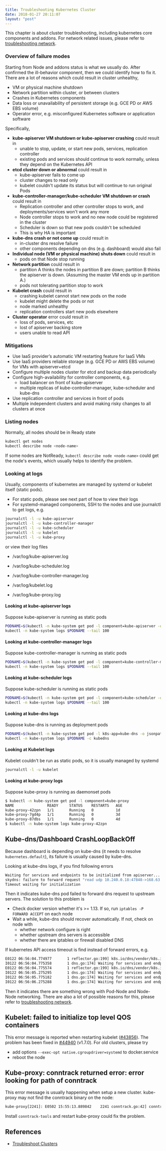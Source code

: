 ```yaml
---
title: Troubleshooting Kubernetes Cluster
date: 2018-01-27 20:11:07
layout: "post"
---
```


This chapter is about cluster troubleshooting, including kubernetes core components and addons. For network related issues, please refer to [troubleshooting network](network.html).

### Overview of failure modes

Starting from Node and addons status is what we usually do. After confirmed the ill-behavior component, then we could identify how to fix it. There are a lot of reasons which could result in cluster unhealthy,

- VM or physical machine shutdown
- Network partition within cluster, or between clusters
- Crashes in Kubernetes components
- Data loss or unavailability of persistent storage (e.g. GCE PD or AWS EBS volume)
- Operator error, e.g. misconfigured Kubernetes software or application software

Specifically,

- **kube-apiserver VM shutdown or kube-apiserver crashing** could result in
  - unable to stop, update, or start new pods, services, replication controller
  - existing pods and services should continue to work normally, unless they depend on the Kubernetes API
- **etcd cluster down or abnormal** could result in
  - kube-apiserver fails to come up
  - cluster changes to read only
  - kubelet couldn't update its status but will continue to run original Pods
- **kube-controller-manager/kube-scheduler VM shutdown or crash** could result in
  - Replication controller and other controller stops to work, and deployments/services won't work any more
  - Node controller stops to work and no new node could be registered in the cluster
  - Scheduler is down so that new pods couldn't be scheduled
  - This is why HA is important
- **kube-dns crash or not come up** could result in
  - in-cluster dns resolve failure
  - other components depending on dns (e.g. dashboard) would also fail
- **Individual node (VM or physical machine) shuts down** could result in
  - pods on that Node stop running
- **Network partition** could result in
  - partition A thinks the nodes in partition B are down; partition B thinks the apiserver is down. (Assuming the master VM ends up in partition A.)
  - pods not tolerating partition stop to work
- **Kubelet crash** could result in
  - crashing kubelet cannot start new pods on the node
  - kubelet might delete the pods or not
  - node marked unhealthy
  - replication controllers start new pods elsewhere
- **Cluster operator** error could result in
  - loss of pods, services, etc
  - lost of apiserver backing store
  - users unable to read API

### Mitigations

- Use IaaS provider’s automatic VM restarting feature for IaaS VMs
- Use IaaS providers reliable storage (e.g. GCE PD or AWS EBS volume) for VMs with apiserver+etcd
- Configure multiple nodes cluster for etcd and backup data periodically
- Configure high-availability for controller components, e.g.
  - load balancer on front of kube-apiserver
  - multiple replicas of kube-controller-manager, kube-scheduler and kube-dns
- Use replication controller and services in front of pods
- Multiple independent clusters and avoid making risky changes to all clusters at once

### Listing nodes

Normally, all nodes should be in Ready state

```sh
kubectl get nodes
kubectl describe node <node-name>
```

If some nodes are NotReady, `kubectl describe node <node-name>`  could get the node's events, which usually helps to identify the problem.

### Looking at logs

Usually, components of kubernetes are managed by systemd or kubelet itself (static pods).

- For static pods, please see next part of how to view their logs
- For systemd-managed components, SSH to the nodes and use journalctl to get logs, e.g.

```sh
journalctl -l -u kube-apiserver
journalctl -l -u kube-controller-manager
journalctl -l -u kube-scheduler
journalctl -l -u kubelet
journalctl -l -u kube-proxy
```

or view their log files

- /var/log/kube-apiserver.log
- /var/log/kube-scheduler.log
- /var/log/kube-controller-manager.log


- /var/log/kubelet.log
- /var/log/kube-proxy.log

#### Looking at kube-apiserver logs

Suppose kube-apiserver is running as static pods

```sh
PODNAME=$(kubectl -n kube-system get pod -l component=kube-apiserver -o jsonpath='{.items[0].metadata.name}')
kubectl -n kube-system logs $PODNAME --tail 100
```

#### Looking at kube-controller-manager logs

Suppose kube-controller-manager is running as static pods

```sh
PODNAME=$(kubectl -n kube-system get pod -l component=kube-controller-manager -o jsonpath='{.items[0].metadata.name}')
kubectl -n kube-system logs $PODNAME --tail 100
```

#### Looking at kube-scheduler logs

Suppose kube-scheduler is running as static pods

```sh
PODNAME=$(kubectl -n kube-system get pod -l component=kube-scheduler -o jsonpath='{.items[0].metadata.name}')
kubectl -n kube-system logs $PODNAME --tail 100
```

#### Looking at kube-dns logs

Suppose kube-dns is running as deployment pods

```sh
PODNAME=$(kubectl -n kube-system get pod -l k8s-app=kube-dns -o jsonpath='{.items[0].metadata.name}')
kubectl -n kube-system logs $PODNAME -c kubedns
```

#### Looking at Kubelet logs

Kubelet couldn't be run as static pods, so it is usually managed by systemd

```sh
journalctl -l -u kubelet
```

#### Looking at kube-proxy logs

Suppose kube-proxy is running as daemonset pods

```sh
$ kubectl -n kube-system get pod -l component=kube-proxy
NAME               READY     STATUS    RESTARTS   AGE
kube-proxy-42zpn   1/1       Running   0          1d
kube-proxy-7gd4p   1/1       Running   0          3d
kube-proxy-87dbs   1/1       Running   0          4d
$ kubectl -n kube-system logs kube-proxy-42zpn
```

## Kube-dns/Dashboard CrashLoopBackOff

Because dashboard is depending on kube-dns (it needs to resolve `kubernetes.default`), its failure is usually caused by kube-dns.

Looking at kube-dns logs, if you find following errors

```sh
Waiting for services and endpoints to be initialized from apiserver...
skydns: failure to forward request "read udp 10.240.0.18:47848->168.63.129.16:53: i/o timeout"
Timeout waiting for initialization
```

Then it indicates kube-dns pod failed to forward dns request to upstream servers. The solution to this problem is

- Check docker version whether it's >= 1.13. If so, run `iptables -P FORWARD ACCEPT` on each node
- Wait a while, kube-dns should recover automatically. If not, check on node with
  - whether network configure is right
  - whether upstream dns servers is accessible
  - whether there are iptables or firewall disabled DNS

If kubernetes API access timeout is find instead of forward errors, e.g.

```sh
E0122 06:56:04.774977       1 reflector.go:199] k8s.io/dns/vendor/k8s.io/client-go/tools/cache/reflector.go:94: Failed to list *v1.Endpoints: Get https://10.0.0.1:443/api/v1/endpoints?resourceVersion=0: dial tcp 10.0.0.1:443: i/o timeout
I0122 06:56:04.775358       1 dns.go:174] Waiting for services and endpoints to be initialized from apiserver...
E0122 06:56:04.775574       1 reflector.go:199] k8s.io/dns/vendor/k8s.io/client-go/tools/cache/reflector.go:94: Failed to list *v1.Service: Get https://10.0.0.1:443/api/v1/services?resourceVersion=0: dial tcp 10.0.0.1:443: i/o timeout
I0122 06:56:05.275295       1 dns.go:174] Waiting for services and endpoints to be initialized from apiserver...
I0122 06:56:05.775182       1 dns.go:174] Waiting for services and endpoints to be initialized from apiserver...
I0122 06:56:06.275288       1 dns.go:174] Waiting for services and endpoints to be initialized from apiserver...
```

Then it indicates there are something wrong with Pod-Node and Node-Node networking. There are also a lot of possible reasons for this, please refer to [troubleshooting network](network.html).

## Kubelet: failed to initialize top level QOS containers

This error message is reported when restarting kubelet ([#43856](https://github.com/kubernetes/kubernetes/issues/43856)). The problem has been fixed in [#44940](https://github.com/kubernetes/kubernetes/pull/44940) (v1.7.0). For old clusters, please try

- add options `--exec-opt native.cgroupdriver=systemd` to docker.service
- reboot the node

## Kube-proxy: conntrack returned error: error looking for path of conntrack

This error message is usually happening when setup a new cluster. kube-proxy may not find the conntrack binary on the node:

```sh
kube-proxy[2241]: E0502 15:55:13.889842    2241 conntrack.go:42] conntrack returned error: error looking for path of conntrack: exec: "conntrack": executable file not found in $PATH
```

Install `conntrack-tools` and restart kube-proxy could fix the problem.

## References

- [Troubleshoot Clusters](https://kubernetes.io/docs/tasks/debug-application-cluster/debug-cluster/)

